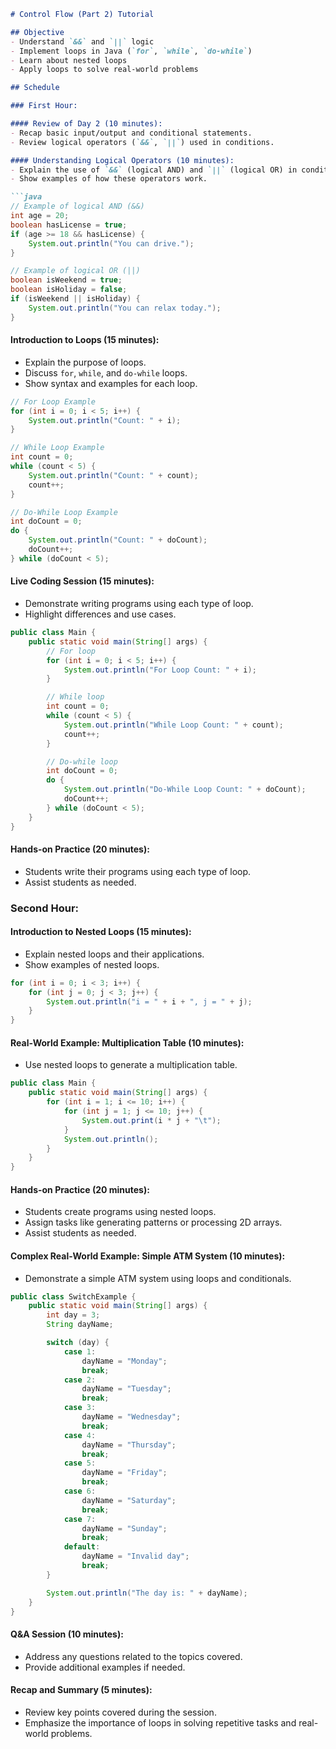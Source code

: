 ```markdown
# Control Flow (Part 2) Tutorial

## Objective
- Understand `&&` and `||` logic
- Implement loops in Java (`for`, `while`, `do-while`)
- Learn about nested loops
- Apply loops to solve real-world problems

## Schedule

### First Hour:

#### Review of Day 2 (10 minutes):
- Recap basic input/output and conditional statements.
- Review logical operators (`&&`, `||`) used in conditions.

#### Understanding Logical Operators (10 minutes):
- Explain the use of `&&` (logical AND) and `||` (logical OR) in conditions.
- Show examples of how these operators work.

```java
// Example of logical AND (&&)
int age = 20;
boolean hasLicense = true;
if (age >= 18 && hasLicense) {
    System.out.println("You can drive.");
}

// Example of logical OR (||)
boolean isWeekend = true;
boolean isHoliday = false;
if (isWeekend || isHoliday) {
    System.out.println("You can relax today.");
}
```

#### Introduction to Loops (15 minutes):
- Explain the purpose of loops.
- Discuss `for`, `while`, and `do-while` loops.
- Show syntax and examples for each loop.

```java
// For Loop Example
for (int i = 0; i < 5; i++) {
    System.out.println("Count: " + i);
}

// While Loop Example
int count = 0;
while (count < 5) {
    System.out.println("Count: " + count);
    count++;
}

// Do-While Loop Example
int doCount = 0;
do {
    System.out.println("Count: " + doCount);
    doCount++;
} while (doCount < 5);
```

#### Live Coding Session (15 minutes):
- Demonstrate writing programs using each type of loop.
- Highlight differences and use cases.

```java
public class Main {
    public static void main(String[] args) {
        // For loop
        for (int i = 0; i < 5; i++) {
            System.out.println("For Loop Count: " + i);
        }

        // While loop
        int count = 0;
        while (count < 5) {
            System.out.println("While Loop Count: " + count);
            count++;
        }

        // Do-while loop
        int doCount = 0;
        do {
            System.out.println("Do-While Loop Count: " + doCount);
            doCount++;
        } while (doCount < 5);
    }
}
```

#### Hands-on Practice (20 minutes):
- Students write their programs using each type of loop.
- Assist students as needed.

### Second Hour:

#### Introduction to Nested Loops (15 minutes):
- Explain nested loops and their applications.
- Show examples of nested loops.

```java
for (int i = 0; i < 3; i++) {
    for (int j = 0; j < 3; j++) {
        System.out.println("i = " + i + ", j = " + j);
    }
}
```

#### Real-World Example: Multiplication Table (10 minutes):
- Use nested loops to generate a multiplication table.

```java
public class Main {
    public static void main(String[] args) {
        for (int i = 1; i <= 10; i++) {
            for (int j = 1; j <= 10; j++) {
                System.out.print(i * j + "\t");
            }
            System.out.println();
        }
    }
}
```

#### Hands-on Practice (20 minutes):
- Students create programs using nested loops.
- Assign tasks like generating patterns or processing 2D arrays.
- Assist students as needed.

#### Complex Real-World Example: Simple ATM System (10 minutes):
- Demonstrate a simple ATM system using loops and conditionals.

```java
public class SwitchExample {
    public static void main(String[] args) {
        int day = 3;
        String dayName;

        switch (day) {
            case 1:
                dayName = "Monday";
                break;
            case 2:
                dayName = "Tuesday";
                break;
            case 3:
                dayName = "Wednesday";
                break;
            case 4:
                dayName = "Thursday";
                break;
            case 5:
                dayName = "Friday";
                break;
            case 6:
                dayName = "Saturday";
                break;
            case 7:
                dayName = "Sunday";
                break;
            default:
                dayName = "Invalid day";
                break;
        }

        System.out.println("The day is: " + dayName);
    }
}

```

#### Q&A Session (10 minutes):
- Address any questions related to the topics covered.
- Provide additional examples if needed.

#### Recap and Summary (5 minutes):
- Review key points covered during the session.
- Emphasize the importance of loops in solving repetitive tasks and real-world problems.
```
